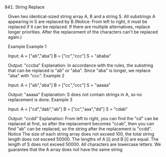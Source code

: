 841. String Replace

Given two identical-sized string array A, B and a string S. All substrings A appearing in S are replaced by B.(Notice: From left to right, it must be replaced if it can be replaced. If there are multiple alternatives, replace longer priorities. After the replacement of the characters can't be replaced again.)

Example
Example 1

Input:
A = ["ab","aba"]
B = ["cc","ccc"]
S = "ababa"

Output: "cccba"
Explanation: In accordance with the rules, the substring that can be replaced is "ab" or "aba". Since "aba" is longer, we replace "aba" with "ccc". 
Example 2

Input:
A = ["ab","aba"]
B = ["cc","ccc"]
S = "aaaaa"

Output: "aaaaa"
Explanation: S does not contain strings in A, so no replacement is done.
Example 3

Input:
A = ["cd","dab","ab"]
B = ["cc","aaa","dd"]
S = "cdab"

Output: "ccdd"
Explanation: From left to right, you can find the "cd" can be replaced at first, so after the replacement becomes "ccab", then you can find "ab" can be replaced, so the string after the replacement is "ccdd".
Notice
The size of each string array does not exceed 100, the total string length does not exceed 50000.
The lengths of A [i] and B [i] are equal.
The length of S does not exceed 50000.
All characters are lowercase letters.
We guarantee that the A array does not have the same string
